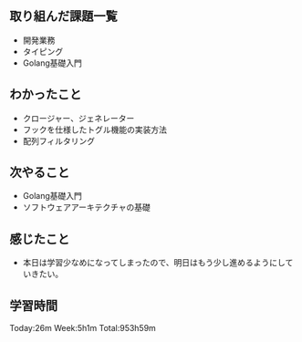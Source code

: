 ## 取り組んだ課題一覧
- 開発業務
- タイピング
- Golang基礎入門
## わかったこと
- クロージャー、ジェネレーター
- フックを仕様したトグル機能の実装方法
- 配列フィルタリング
## 次やること
- Golang基礎入門
- ソフトウェアアーキテクチャの基礎
## 感じたこと
- 本日は学習少なめになってしまったので、明日はもう少し進めるようにしていきたい。
## 学習時間
Today:26m Week:5h1m Total:953h59m